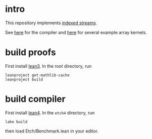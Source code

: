 # intro

This repository implements [indexed streams](https://arxiv.org/abs/2207.13291).

See [here](src/compile_fast.lean) for the compiler and [here](src/front_end.lean) for several example array kernels.

# build proofs

First install [lean3](https://leanprover-community.github.io/get_started.html).
In the root directory, run
```
leanproject get-mathlib-cache
leanproject build
```

# build compiler

First install [lean4](https://leanprover.github.io/lean4/doc/quickstart.html).
In the `etch4` directory, run
```
lake build
```
then load Etch/Benchmark.lean in your editor.
